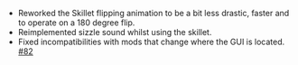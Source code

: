 - Reworked the Skillet flipping animation to be a bit less drastic, faster and to operate on a 180 degree flip.
- Reimplemented sizzle sound whilst using the skillet.
- Fixed incompatibilities with mods that change where the GUI is located. [#82](https://github.com/MehVahdJukaar/FarmersDelightRefabricated/issues/82)
